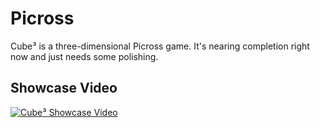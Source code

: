 # Picross
Cube³ is a three-dimensional Picross game. It's nearing completion right now and just needs some polishing.

## Showcase Video
[![Cube³ Showcase Video](https://img.youtube.com/vi/FEUeUeVzB10/0.jpg)](https://www.youtube.com/watch?v=FEUeUeVzB10)
